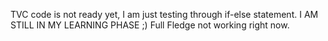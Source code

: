TVC code is not ready yet, I am just testing through if-else statement.
I AM STILL IN MY LEARNING PHASE ;)
Full Fledge not working right now.
